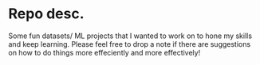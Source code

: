 # Repo desc.
Some fun datasets/ ML projects that I wanted to work on to hone my skills and keep learning.
Please feel free to drop a note if there are suggestions on how to do things more effeciently and more effectively!
